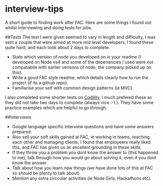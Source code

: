 # interview-tips

A short guide to finding work after FAC. Here are some things I found out whilst interviewing and doing tests for jobs.


##Tests
The test I were given seemed to vary in length and difficulty, I was sent a couple that were aimed at more mid level developers, I found these quite hard, and each took about 2 days to complete.
+ State which version of node you developed on in your readme (I developed on Node vs4 and some of the depenancies I used were not compatabile with earlier verisons of node, the company picked up on this).
+ Write a good FAC style readme, which details clearly how to run the project (if its a github repo).
+ Familiarise your self with common design patterns (ie MVC)

I also completed some shorter tests on [Codility](https://codility.com), I much prefered these as they did not take two days to complete (always nice :-) ). They have some practice examples which are helpful to go through.

##Interviews
+ Google language specific interview questions and have some answers prepared.
+ Also sell your soft skills gained at FAC, ie working in teams, teaching each other and managing clients, I found that employeers really liked this, and FAC has given us an excellent grounding in these skills.
+ If they throw you a problem you dont know the answer to (this happened to me), talk through how you would go about solving it, even if you dont know the answer.
+ Talk about how you learn new things (we have done lots of this at FAC so should be plenty to talk about).
+ Mention any extra circcular activities (ie Node Girls, Hackathons etc).

